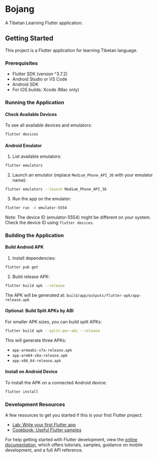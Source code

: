 # Bojang

A Tibetan Learning Flutter application.

## Getting Started

This project is a Flutter application for learning Tibetan language.

### Prerequisites

- Flutter SDK (version ^3.7.2)
- Android Studio or VS Code
- Android SDK
- For iOS builds: Xcode (Mac only)

### Running the Application

#### Check Available Devices
To see all available devices and emulators:
```bash
flutter devices
```

#### Android Emulator
1. List available emulators:
```bash
flutter emulators
```

2. Launch an emulator (replace `Medium_Phone_API_36` with your emulator name):
```bash
flutter emulators --launch Medium_Phone_API_36
```

3. Run the app on the emulator:
```bash
flutter run -d emulator-5554
```
Note: The device ID (emulator-5554) might be different on your system. Check the device ID using `flutter devices`.

### Building the Application

#### Build Android APK
1. Install dependencies:
```bash
flutter pub get
```

2. Build release APK:
```bash
flutter build apk --release
```
The APK will be generated at: `build/app/outputs/flutter-apk/app-release.apk`

#### Optional: Build Split APKs by ABI
For smaller APK sizes, you can build split APKs:
```bash
flutter build apk --split-per-abi --release
```
This will generate three APKs:
- `app-armeabi-v7a-release.apk`
- `app-arm64-v8a-release.apk`
- `app-x86_64-release.apk`

#### Install on Android Device
To install the APK on a connected Android device:
```bash
flutter install
```

### Development Resources

A few resources to get you started if this is your first Flutter project:

- [Lab: Write your first Flutter app](https://docs.flutter.dev/get-started/codelab)
- [Cookbook: Useful Flutter samples](https://docs.flutter.dev/cookbook)

For help getting started with Flutter development, view the
[online documentation](https://docs.flutter.dev/), which offers tutorials,
samples, guidance on mobile development, and a full API reference.
